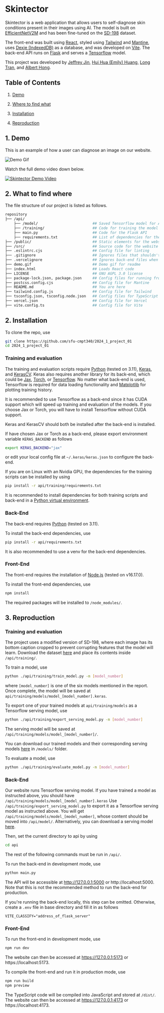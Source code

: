 # Skintector
Skintector is a web application that allows users to self-diagnose skin conditions present in their images using AI. The model is built on [EfficientNetV2M](https://arxiv.org/pdf/2104.00298.pdf) and has been fine-tuned on the [SD-198](https://paperswithcode.com/dataset/sd-198) dataset.

The front-end was built using [React](https://react.dev/), styled using [Tailwind](https://tailwindcss.com/) and [Mantine](https://mantine.dev/), uses [Dexie (IndexedDB)](https://dexie.org/) as a database, and was developed on [Vite](https://vitejs.dev/). The back-end API runs on [Flask](https://flask.palletsprojects.com/en/3.0.x/) and serves a [Tensorflow](https://www.tensorflow.org/) model.

This project was developed by [Jeffrey Jin](https://github.com/jeffreyjkjin), [Hui Hua (Emily) Huang](https://github.com/ehuang3h), [Long Tran](https://github.com/hlongtr), and [Albert Hong](https://github.com/07Albert).

## Table of Contents
1. [Demo](#demo)

2. [Where to find what](#directory)

2. [Installation](#install)

3. [Reproduction](#repro)

<a name="demo"></a>
## 1. Demo
This is an example of how a user can diagnose an image on our website.

![Demo Gif](demo.gif)

Watch the full demo video down below.

[![Skintector Demo Video](https://img.youtube.com/vi/CnpN-qIJ_VI/0.jpg)](https://www.youtube.com/watch?v=CnpN-qIJ_VI)

<a name="directory"></a>
## 2. What to find where
The file structure of our project is listed as follows.

```bash
repository
├── /api/
    ├── /model/                         ## Saved Tensorflow model for API
    ├── /training/                      ## Code for training the model
    ├── main.py                         ## Code for the Flask API
    ├── requirements.txt                ## List of dependencies for the back-end and model training
├── /public/                            ## Static elements for the website
├── /src/                               ## Source code for the website
├── .eslintrc.cjs                       ## Config file for linting
├── .gitignore                          ## Ignores files that shouldn't be tracked 
├── .vercelignore                       ## Ignores back-end files when hosting front-end on Vercel
├── demo.gif                            ## Demo gif for readme
├── index.html                          ## Loads React code
├── LICENSE                             ## GNU AGPL 3.0 license
├── package-lock.json, package.json     ## Config files for running front-end and installing dependencies
├── postcss.config.cjs                  ## Config file for Mantine
├── README.md                           ## You are here
├── tailwind.config.js                  ## Config file for Tailwind
├── tsconfig.json, tsconfig.node.json   ## Config files for TypeScript
├── vercel.json                         ## Config file for Vercel
├── vite.config.ts                      ## Config file for Vite
```

<a name="installation"></a>
## 2. Installation
To clone the repo, use
```bash
git clone https://github.com/sfu-cmpt340/2024_1_project_01
cd 2024_1_project_01
```

### Training and evaluation
The training and evaluation scripts require [Python](https://www.python.org/) (tested on 3.11), [Keras](https://keras.io/), and [KerasCV](https://keras.io/keras_cv/). Keras also requires another library for its back-end, which could be [Jax](https://jax.readthedocs.io/en/latest/notebooks/quickstart.html), [Torch](https://pytorch.org/), or [Tensorflow](https://www.tensorflow.org/). No matter what back-end is used, Tensorflow is required for data loading functionality and [Matplotlib](https://matplotlib.org/stable/users/installing/index.html) for plotting training history.

It is recommended to use Tensorflow as a back-end since it has CUDA support which will speed up training and evaluation of the models. If you choose Jax or Torch, you will have to install Tensorflow without CUDA support. 

Keras and KerasCV should both be installed after the back-end is installed.

If have chosen Jax or Torch as a back-end, please export environment variable `KERAS_BACKEND` as follows
```bash
export KERAS_BACKEND="jax"
```
or edit your local config file at `~/.keras/keras.json` to configure the back-end.

If you are on Linux with an Nvidia GPU, the dependencies for the training scripts can be installed by using
```bash
pip install -r api/training/requirements.txt
```

It is recommended to install dependencies for both training scripts and back-end in a [Python virtual environment](https://docs.python.org/3/library/venv.html).


### Back-End
The back-end requires [Python](https://www.python.org/) (tested on 3.11). 

To install the back-end dependencies, use
```bash
pip install -r api/requirements.txt
```
It is also recommended to use a venv for the back-end dependencies.

### Front-End
The front-end requires the installation of [Node.js](https://nodejs.org/en) (tested on v16.17.0).

To install the front-end dependencies, use
```bash
npm install
```
The required packages will be installed to `/node_modules/`.

<a name="repro"></a>
## 3. Reproduction

### Training and evaluation
The project uses a modified version of SD-198, where each image has its bottom caption cropped to prevent corrupting features that the model will learn. Download the dataset [here](https://drive.google.com/drive/folders/1TWRD0MQ_x_Uvrv1Qi8EW7y-g14upFIoG?usp=sharing) and place its contents inside `/api/training/`.

To train a model, use
```bash
python ./api/training/train_model.py -m [model_number]
```
where `[model_number]` is one of the six models mentioned in the report. Once complete, the model will be saved at `api/training/models/model_[model_number].keras`.

To export one of your trained models at `api/training/models` as a Tensorflow serving model, use
```bash
python ./api/training/export_serving_model.py -m [model_number]
```
The serving model will be saved at `/api/training/models/model_[model_number]/`.

You can download our trained models and their corresponding serving models [here](https://drive.google.com/drive/folders/1hat_Rac4liLwh_HUzoZWDhmLshJaLs8_) in `/models/` folder.

To evaluate a model, use
```bash
python ./api/training/evaluate_model.py -m [model_number]
```

### Back-End
Our website runs Tensorflow serving model. If you have trained a model as instructed above, you should have `/api/training/models/model_[model_number].keras` Use `/api/training/export_serving_model.py` to export it as a Tensorflow serving model as instructed above. You will get `/api/training/models/model_[model_number]`, whose content should be moved into `/api/model/`. Alternatively, you can download a serving model [here](https://drive.google.com/drive/folders/1hat_Rac4liLwh_HUzoZWDhmLshJaLs8_).

Then, set the current directory to api by using
```bash
cd api
```
The rest of the following commands must be run in `/api/`.

To run the back-end in development mode, use
```bash
python main.py
```
The API will be accessible at http://127.0.0.1:5000 or http://localhost:5000. Note that this is not the recommended method to run the back-end for production. 

If you're running the back-end locally, this step can be omitted. Otherwise, create a `.env` file in base directory and fill it in as follows
```shell
VITE_CLASSIFY="address_of_flask_server"
```

### Front-End
To run the front-end in development mode, use
```bash
npm run dev
```
The website can then be accessed at https://127.0.0.1:5173 or https://localhost:5173.

To compile the front-end and run it in production mode, use
```bash
npm run build
npm preview
```
The TypeScript code will be compiled into JavaScript and stored at `/dist/`. The website can then be accessed at https://127.0.0.1:4173 or https://localhost:4173.
